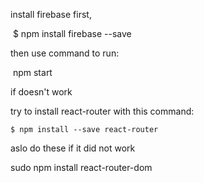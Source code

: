 install firebase first,

​	$ npm install firebase --save

then use command to run: 

​	npm start 





if doesn't work

try to install react-router with this command:

```
$ npm install --save react-router
```
aslo do these if it did not work 

sudo npm install react-router-dom

